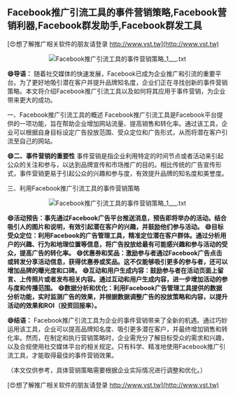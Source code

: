 ## **Facebook推广引流工具的事件营销策略,Facebook营销利器,Facebook群发助手,Facebook群发工具**

[😍想了解推广相关软件的朋友请登录 http://www.vst.tw](http://www.vst.tw)

 <center><img src="https://vst.tw/MP4/tuiguang/png/3.png" alt="Facebook推广引流工具的事件营销策略_1___.txt"></center>

**😄导语：**
随着社交媒体的快速发展，Facebook已成为企业推广和引流的重要平台。为了更好地吸引潜在客户并提升品牌知名度，企业们正在寻找创新的事件营销策略。本文将介绍Facebook推广引流工具以及如何将其应用于事件营销，为企业带来更大的成功。

一、Facebook推广引流工具的概述
Facebook推广引流工具是Facebook平台提供的一项功能，旨在帮助企业增加网站流量、提高销售和转化率。通过该工具，企业可以根据自身目标设定广告投放范围、受众定位和广告形式，从而将潜在客户引流至自己的网站。

**😄二、事件营销的重要性**
事件营销是指企业利用特定的时间节点或者活动来引起公众的关注和参与，以达到品牌宣传和市场推广的目的。相比传统的广告宣传形式，事件营销更易于引起公众的兴趣和参与度，有效提升品牌的知名度和美誉度。

三、利用Facebook推广引流工具的事件营销策略

 <center><img src="https://vst.tw/MP4/tuiguang/png/7.png" alt="Facebook推广引流工具的事件营销策略_1___.txt"></center>

**😄活动预告：事先通过Facebook广告平台推送消息，预告即将举办的活动。结合吸引人的图片和说明，有效引起潜在客户的兴趣，并鼓励他们参与活动。**
**😄目标受众定位：利用Facebook的广告管理工具，精准定位潜在客户群体。通过分析用户的兴趣、行为和地理位置等信息，将广告投放给最有可能感兴趣和参与活动的受众，提高广告的转化率。**
**😄优惠券和奖品：激励参与者通过Facebook广告点击或转发分享活动信息，获得优惠券或奖品。这不仅能够吸引更多的参与者，还可以增加品牌的曝光度和口碑。**
**😄互动和用户生成内容：鼓励参与者在活动页面上留言、上传照片或者发布相关内容。通过互动和用户生成内容，进一步增加活动的参与度和传播范围。**
**😄数据分析和优化：利用Facebook广告管理工具提供的数据分析功能，实时监测广告的效果，并根据数据调整广告的投放策略和内容，以提升活动的效果和ROI（投资回报率）。**

**😄结语：**
Facebook推广引流工具为企业的事件营销带来了全新的机遇。通过巧妙运用该工具，企业可以提高品牌知名度、吸引更多潜在客户，并最终增加销售和转化率。然而，在制定和执行营销策略时，企业需充分了解目标受众的需求和兴趣，以及合规使用社交媒体平台的相关规定。只有科学、精准地使用Facebook推广引流工具，才能取得最佳的事件营销效果。

（本文仅供参考，具体营销策略需要根据企业实际情况进行调整和优化。）

[😍想了解推广相关软件的朋友请登录 http://www.vst.tw](http://www.vst.tw)




